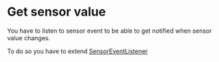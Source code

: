 # Get sensor value

You have to listen to sensor event to be able to get notified when sensor value changes.

To do so you have to extend [SensorEventListener](http://developer.android.com/reference/android/hardware/SensorEventListener.html)

